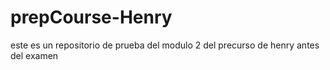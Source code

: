 # prepCourse-Henry
este es un repositorio de prueba del modulo 2 del precurso de henry antes del examen
